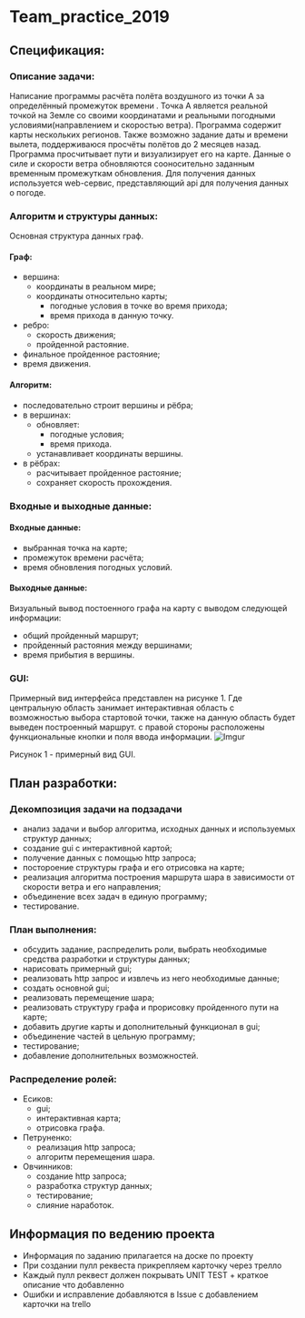 # Team_practice_2019

## Спецификация:

### Описание задачи:
  Написание программы расчёта полёта воздушного из точки A за определённый промежуток времени . Точка A является реальной точкой на Земле со своими координатами и реальными погодными условиями(направлением и скоростью ветра). Программа содержит карты нескольких регионов. Также возможно задание даты и времени вылета, поддерживаюся просчёты полётов до 2 месяцев назад. Программа просчитывает пути и визуализирует его на карте. Данные о силе и скорости ветра обновляются сооносительно заданным временным промежуткам обновления. Для получения данных используется web-сервис, представляющий api для получения данных о погоде. 

### Алгоритм и структуры данных:
Основная структура данных граф.
#### Граф:
+ вершина:
  + координаты в реальном мире;
  + координаты относительно карты;
	+ погодные условия в  точке во время прихода;
	+	время прихода в данную точку.
+ ребро: 
	+ скорость движения; 
	+ пройденной растояние.
+ финальное пройденное растояние;
+ время движения.
#### Алгоритм:
+ последовательно строит вершины и рёбра;
+ в вершинах:
	+ обновляет:
		+ погодные условия;
		+	время прихода.
	+ устанавливает координаты вершины.
+ в рёбрах: 
  + расчитывает пройденное растояние;
  + сохраняет скорость прохождения.



### Входные и выходные данные:
#### Входные данные:
+ выбранная  точка на карте;
+ промежуток времени расчёта;
+ время обновления погодных условий.	

#### Выходные данные:
Визуальный вывод постоенного графа на карту с выводом следующей информации:
+ общий пройденный маршрут;
+ пройденный растояния между вершинами;
+ время прибытия в вершины.
	

### GUI:
Примерный вид интерфейса представлен на рисунке 1.
	Где центральную область занимает интерактивная область с возможностью выбора стартовой точки, также на данную область будет выведен построенный маршрут. с правой стороны расположены функциональные кнопки  и поля ввода информации. 
![Imgur](https://i.imgur.com/G45bU4s.jpg)

Рисунок 1 - примерный вид GUI. 

## План разработки:
### Декомпозиция задачи на подзадачи
+ анализ задачи  и выбор алгоритма, исходных данных и используемых структур данных;
+ создание gui с интерактивной картой;
+ получение данных с помощью http запроса;
+ постороение структуры графа и его отрисовка на карте;
+ реализация алгоритма построения маршрута шара в зависимости от скорости ветра и его направления;
+ объединение всех задач в единую программу;
+ тестирование.

### План выполнения:
+ обсудить задание, распределить роли, выбрать необходимые средства разработки и структуры данных;
+ нарисовать примерный gui;
+ реализовать http запрос и извлечь из него необходимые данные;
+ создать основной gui;
+ реализовать перемещение шара;
+ реализовать структуру графа и прорисовку пройденного пути на карте;
+ добавить другие карты и дополнительный функционал в gui;
+ объединение частей в цельную программу;
+ тестирование;
+ добавление дополнительных возможностей. 

### Распределение ролей:
+ Есиков: 
  + gui;
  + интерактивная карта;
  + отрисовка графа. 
+ Петруненко:
  + реализация http запроса;
  + алгоритм перемещения шара. 
+ Овчинников: 
  + создание http запроса;
  + разработка структур данных;
  + тестирование;
  + слияние наработок.

## Информация по ведению проекта
+ Информация по заданию прилагается на доске по проекту
+ При создании пулл реквеста прикрепляем карточку через трелло
+ Каждый пулл реквест должен покрывать UNIT TEST + краткое описание что добавленно
+ Ошибки и исправление добавляются в Issue с добавлением карточки на trello


